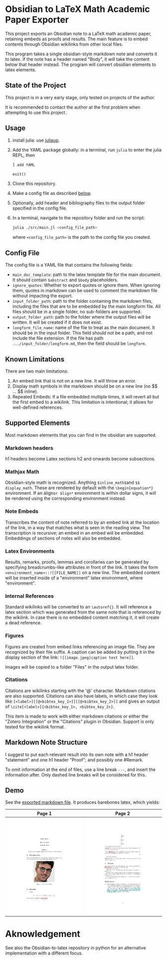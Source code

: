 # Obsidian to LaTeX Math Academic Paper Exporter

This project exports an Obsidian note to a LaTeX math academic paper, retaining embeds as proofs and results. The main feature is to embed contents through Obsidian wikilinks from other local files.

This program takes a single obsidian-style markdown note and converts it to latex. If the note has a header named "Body", it will take the content below that header instead. The program will convert obsidian elements to latex elements.

## State of the Project
This project is in a very early stage, only tested on projects of the author.

It is recommended to contact the author at the first problem when attempting to use this project.

## Usage
1. install julia: use [juliaup](https://github.com/JuliaLang/juliaup).

2. Add the YAML package globally: in a terminal, run
    ``` julia ``` to enter the julia REPL, then
    ```julia
    ] add YAML
    ```
    ```
    exit()
    ```
3. Clone this repository.
4. Make a config file as described [below](#config-file).
5. Optionally, add header and bibliography files to the output folder specified in the config file.
6. In a terminal, navigate to the repository folder and run the script:
    ```zsh
    julia ./src/main.jl <config_file_path>
    ```
    where `<config_file_path>` is the path to the config file you created.

## Config File
The config file is a YAML file that contains the following fields:
- `main_doc_template`: path to the latex template file for the main document. It should contain `$abstract` and `$body` placeholders.
- `ignore_quotes`: Whether to export quotes or ignore them. When ignoring them, quotes in markdown can be used to comment the markdown file without impacting the export.
- `input_folder_path`: path to the folder containing the markdown files, including the files that are to be embedded by the main longform file. All files should be in a single folder, no sub-folders are supported.
- `output_folder_path`: path to the folder where the output files will be written. It will be created if it does not exist.
- `longform_file_name`: name of the file to treat as the main document. It should be in the input folder. This field should not be a path, and not include the file extension. If the file has path `.../input_folder/longform.md`, then the field should be `longform`.

## Known Limitations
There are two main limitations:
1. An embed link that is not on a new line. It will throw an error.
2. Display math symbols in the markdown should be on a new line (no \$\$ ... \$\$ inline).
3. Repeated Embeds: if a file embedded multiple times, it will revert all but the first embed to a wikilink. This limitation is intentional; it allows for well-defined references.

## Supported Elements
Most markdown elements that you can find in the obsidian are supported. 
### Markdown headers 
h1 headers become Latex sections h2 and onwards become subsections.

### Mathjax Math
Obsidian-style math is recognized. Anything `$inline_math$`and `$$ display_math`. These are rendered by default with the `\begin{equation*}` environment. If an àlign`or àlign*` environment is within dollar signs, it will be rendered using the corresponding environment instead.

### Note Embeds
Transcribes the content of note referred to by an embed link at the location of the link, in a way that matches what is seen in the reading view. The transcription is recursive; an embed in an embed will be embedded. Embeddings of sections of notes will also be embedded.

### Latex Environments
Results, remarks, proofs, lemmas and corollaries can be generated by specifying breadcrumbs-like attributes in front of the link. It takes the form `<environment_name>::![[FILE_NAME]]` on a new line. The embedded content will be inserted inside of a "environment" latex environment, where "environment".

### Internal References
Standard wikilinks will be converted to an `\autoref{}`. It will reference a latex section which was generated from the same note that is referenced by the wikilink. In case there is no embedded content matching it, it will create a dead reference.

### Figures
Figures are created from embed links referencing an image file. They are recognized by their file suffix. A caption can be added by putting it in the display section of the link: `![[image.jpeg|caption text here]]`.

Images will be copied to a folder "Files" in the output latex folder.

### Citations
Citations are wikilinks starting with the '@' character. Markdown citations are also supported. Citations can also have labels, in which case they look like `[<label>][[@<bibtex_key_1>]][[@<bibtex_key_2>]]` and gives an output of `\cite[<label>]{<bibtex_key_1>, <bibtex_key_2>}`.

This item is made to work with either markdown citations or either the "Zotero Integration" or the "Citations" plugin in Obsidian. Support is only tested for the wikilink format.

## Markdown Note Structure

I suggest to put each relevant result into its own note with a h1 header "statement" and one h1 header "Proof"; and possibly one #Remark.

To omit information at the end of files, use a line break `---`, and insert the information after. Only dashed line breaks will be considered for this.

## Demo
See the [exported markdown file](examples/main_note.md). It produces barebones latex, which yields:

Page 1 |   Page 2 
:-------------------------:|:-------------------------:
![output sample](example/output_images/output_page-0001.jpg)  |  ![output sample](example/output_images/output_page-0002.jpg)
# Aknowledgement

See also the Obsidian-to-latex repository in python for an alternative implementation with a different focus.
